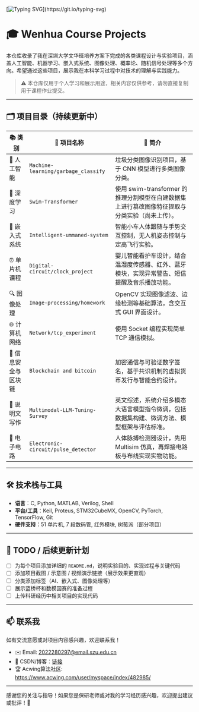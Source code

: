 [![Typing SVG](https://readme-typing-svg.herokuapp.com?font=Fira+Code&weight=3000&duration=2000&pause=750&width=700&lines=Hello!;I+am+interested+in+AI%2C+Deep+Learning%2C+and+Intelligent+Systems.;Welcome+to+my+undergraduate+course+projects!)](https://git.io/typing-svg)

# 🎓 Wenhua Course Projects

本仓库收录了我在深圳大学文华班培养方案下完成的各类课程设计与实验项目，涵盖人工智能、机器学习、嵌入式系统、图像处理、概率论、随机信号处理等多个方向。希望通过这些项目，展示我在本科学习过程中对技术的理解与实践能力。

> ⚠️ 本仓库仅用于个人学习和展示用途，相关内容仅供参考，请勿直接复制用于课程作业提交。

---

## 🗂 项目目录（持续更新中）

| 📚 类别             | 📂 项目名称                        | 📝 简介                                                                                     |
|--------------------|---------------------------------|--------------------------------------------------------------------------------------------|
| 🤖 人工智能         | `Machine-learning/garbage_classify` | 垃圾分类图像识别项目，基于 CNN 模型进行多类图像分类。                                        |
| 🧠 深度学习         | `Swim-Transformer`               | 使用 swim-transformer 的推理分割模型在自建数据集上进行篡改图像特征提取与分类实验（尚未上传）。   |
| 📡 嵌入式系统       | `Intelligent-ummaned-system`     | 智能小车人体跟随与手势交互控制，无人机姿态控制与定高飞行实验。                              |
| ⏰ 单片机课程       | `Digital-circuit/clock_project`  | 婴儿智能看护车设计，结合温湿度传感器、红外、蓝牙模块，实现异常警告、短信提醒及音乐播放功能。     |
| 🔍 图像处理         | `Image-processing/homework`       | OpenCV 实现图像滤波、边缘检测等基础算法，含交互式 GUI 界面设计。                            |
| 🌐 计算机网络       | `Network/tcp_experiment`          | 使用 Socket 编程实现简单 TCP 通信模拟。                                                    |
| 🔐 信息安全与区块链 | `Blockchain and bitcoin`          | 加密通信与可验证数字签名，基于共识机制的虚拟货币发行与智能合约设计。                        |
| 📄 说明文写作       | `Multimodal-LLM-Tuning-Survey`   | 英文综述，系统介绍多模态大语言模型指令微调，包括数据集构建、微调方法、模型框架与评估标准。     |
| 🔧 电子电路         | `Electronic-circuit/pulse_detector` | 人体脉搏检测器设计，先用 Multisim 仿真，再焊接电路板与布线实现实物功能。                   |

---

## 🛠 技术栈与工具

- **语言**：C, Python, MATLAB, Verilog, Shell  
- **平台/工具**：Keil, Proteus, STM32CubeMX, OpenCV, PyTorch, TensorFlow, Git  
- **硬件支持**：51 单片机, 7 段数码管, 红外模块, 树莓派（部分项目）

---

## 📌 TODO / 后续更新计划

- [ ] 为每个项目添加详细的 `README.md`，说明实验目的、实现过程与关键代码  
- [ ] 添加项目截图 / 示意图 / 视频演示链接（展示效果更直观）  
- [ ] 分类添加标签（AI、嵌入式、图像处理等）  
- [ ] 展示蓝桥杯和数模国赛的准备过程  
- [ ] 上传科研经历中相关项目的实现代码  

---

## 📫 联系我

如有交流意愿或对项目内容感兴趣，欢迎联系我！

- ✉️ Email: 2022280297@email.szu.edu.cn  
- 📃 CSDN/博客：[链接](https://blog.csdn.net/diert)  
- 🏆 Acwing算法社区: https://www.acwing.com/user/myspace/index/482985/

---

感谢您的关注与指导！如果您是保研老师或对我的学习经历感兴趣，欢迎提出建议或批评！🙏
